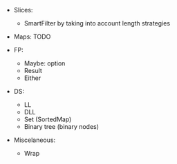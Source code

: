 
- Slices:
  - SmartFilter by taking into account length strategies

- Maps: TODO

- FP:
  - Maybe: option
  - Result 
  - Either

- DS:
  - LL
  - DLL
  - Set (SortedMap)
  - Binary tree (binary nodes)

- Miscelaneous:
  - Wrap